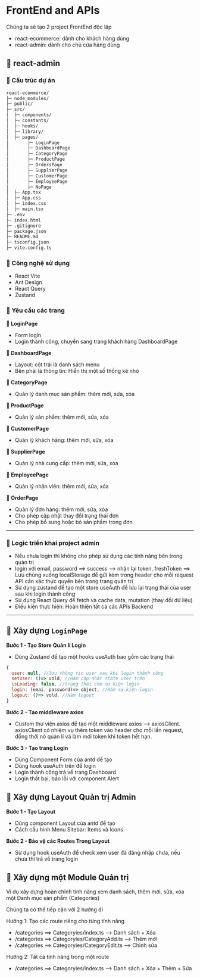# FrontEnd and APIs

Chúng ta sẽ tạo 2 project FrontEnd độc lập

- react-ecommerce: dành cho khách hàng dùng
- react-admin: dành cho chủ cửa hàng dùng


## 💛 react-admin

### 🔸 Cấu trúc dự án


```html
react-ecommerce/
├─ node_modules/
├─ public/
├─ src/
│  ├─ components/
│  ├─ constants/
│  ├─ hooks/
│  ├─ library/
│  ├─ pages/
│       ├─ LoginPage
│       ├─ DashboardPage
│       ├─ CategoryPage
│       ├─ ProductPage
│       ├─ OrdersPage
│       ├─ SupplierPage
│       ├─ CustomerPage
│       ├─ EmployeePage
│       ├─ NoPage
│  ├─ App.tsx
│  ├─ App.css
│  ├─ index.css
│  ├─ main.tsx
├─ .env
├─ index.html
├─ .gitignore
├─ package.json
├─ README.md
├─ tsconfig.json
├─ vite.config.ts
```

### 🔸 Công nghệ sử dụng

- React Vite
- Ant Design
- React Query
- Zustand

### 🔸 Yêu cầu các trang

**📄 LoginPage**

- Form login
- Login thành công, chuyển sang trang khách hàng DashboardPage


**📄 DashboardPage** 

- Layout: cột trái là danh sách menu
- Bên phải là thông tin: Hiển thị một số thống kê nhỏ 


**📄 CategoryPage** 

- Quản lý danh mục sản phẩm: thêm mới, sửa, xóa

**📄 ProductPage** 

- Quản lý sản phẩm: thêm mới, sửa, xóa


**📄 CustomerPage**

- Quản lý khách hàng: thêm mới, sửa, xóa


**📄 SupplierPage**

- Quản lý nhà cung cấp: thêm mới, sửa, xóa


**📄 EmployeePage**

- Quản lý nhân viên: thêm mới, sửa, xóa


**📄 OrderPage**

- Quản lý đơn hàng: thêm mới, sửa, xóa
- Cho phép cập nhật thay đổi trạng thái đơn
- Cho phép bổ sung hoặc bỏ sản phẩm trong đơn

---

### 🔸 Logic triển khai project admin

- Nếu chưa login thì không cho phép sử dụng các tính năng bên trong quản trị
- login với email, password ==> success --> nhận lại token, freshToken ==> Lưu chúng xuống localStorage để gửi kèm trong header cho mỗi request API cần xác thực quyền bên trong trang quản trị
- Sử dụng zustand để tạo một store useAuth để lưu lại trạng thái của user sau khi login thành công
- Sử dụng React Query để fetch và cache data, mutation (thay đổi dữ liệu)
- Điều kiện thực hiện: Hoàn thiện tất cả các APIs Backend

---
## 💛  Xây dựng `LoginPage`


**Bước 1 - Tạo Store Quản lí Login**

- Dùng Zustand để tạo một hooks useAuth bao gồm các trạng thái

```js
{
  user: null, //lưu thông tin user sau khi login thành công
  setUser: ()=> vold, //Hàm cập nhật state user trên
  isLoading: false, //trạng thái cho sự kiện login
  login: (emai, password)=> object, //Hàm sự kiện login
  logout: ()=> vold, //Hàm logout
}
```

**Bước 2 - Tạo middleware axios**

- Custom thư viện axios để tạo một middleware axios --> axiosClient. axiosClient có nhiệm vụ thêm token vào header cho mỗi lần request, đồng thời nó quản lí và làm mới token khi token hết hạn.

**Bước 3 - Tạo trang Login**

- Dùng Component Form của antd để tạo 
- Dùng hook useAuth trên để login
- Login thành công trả về trang Dashboard
- Login thất bại, báo lỗi với component Alert


## 💛 Xây dựng Layout Quản trị Admin

**Bước 1 - Tạo Layout**

- Dùng component Layout của antd để tạo
- Cách cấu hình Menu Sitebar: Items và Icons

**Bước 2 - Bảo vệ các Routes Trong Layout**

- Sử dụng hook useAuth để check xem user đã đăng nhập chưa, nếu chưa thì trả về trang login 


## 💛 Xây dựng một Module Quản trị

Ví dụ xây dựng hoàn chỉnh tính năng xem danh sách, thêm mới, sửa, xóa một Danh mục sản phẩm (Categories)

Chúng ta có thể tiếp cận với 2 hướng đi

Hướng 1: Tạo các route riêng cho từng tính năng

- /categories ==> Categoryies/index.ts --> Danh sách + Xóa
- /categories ==> Categoryies/CategoryAdd.ts --> Thêm mới
- /categories ==> Categoryies/CategoryEdit.ts --> Chỉnh sửa

Hướng 2: Tất cả tính năng trong một route

- /categories ==> Categoryies/index.ts --> Danh sách + Xóa + Thêm + Sửa